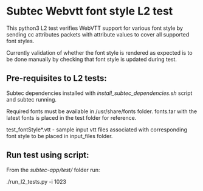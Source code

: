 # Subtec Webvtt font style L2 test

This python3 L2 test verifies WebVTT support for various font style by sending
cc attributes packets with attribute values to cover all supported font styles. 

Currently validation of whether the font style is rendered as expected is 
to be done manually by checking that font style is updated during test.

## Pre-requisites to L2 tests:

Subtec dependencies installed with *install_subtec_dependencies.sh* script
and subtec running.

Required fonts must be available in /usr/share/fonts folder. fonts.tar with the
latest fonts is placed in the test folder for reference.

test_fontStyle*.vtt - sample input vtt files associated with corresponding
font style to be placed in input_files folder.

## Run test using script:

From the *subtec-app/test/* folder run:

./run_l2_tests.py -i 1023